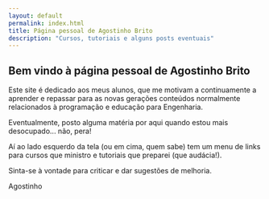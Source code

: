 ```yaml
---
layout: default
permalink: index.html
title: Página pessoal de Agostinho Brito
description: "Cursos, tutoriais e alguns posts eventuais"
---
```


## Bem vindo à página pessoal de Agostinho Brito

Este site é dedicado aos meus alunos, que me motivam a continuamente a
aprender e repassar para as novas gerações conteúdos normalmente
relacionados à programação e educação para Engenharia.

Eventualmente, posto alguma matéria por aqui quando estou mais
desocupado... não, pera!

<i class="fa fa-hand-o-left"></i> Aí ao lado esquerdo da tela (ou
em cima, quem sabe) tem um menu de links para cursos que
ministro e tutoriais que preparei (que audácia!).

Sinta-se à vontade para criticar e dar sugestões de melhoria.

Agostinho

